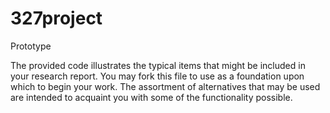 # 327project
Prototype

The provided code illustrates the typical items that might be included in your research report. You may fork this file to use as a foundation upon which to begin your work. The assortment of alternatives that may be used are intended to acquaint you with some of the functionality possible. 
